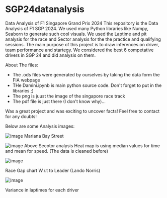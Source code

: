 # SGP24datanalysis
Data Analysis of F1 Singapore Grand Prix 2024
This repository is the Data Analysis of  F1 SGP 2024. We used many Python libraries like Numpy, Seaborn to generate such cool visuals. We used the Laptime and pit analysis for the race and Sector analysis for the the practice and qualifying sessions. The main purpose of this project is to draw inferences on driver, team performance and startegy. We considered the best 6 competative drivers in SGP 24 and did analysis on them.

About The files:
- The .ods files were generated by ourselves by taking the data form the FIA webpage
- THe Damini.ipynb is main python source code. Don't forget to put in the libraries ;)
- The png is juust the image of the singapore race track
- The pdf file is just there (I don't know why)...

Was a great project and was exciting to uncover facts!
Feel free to contact for any doubts!

Below are some Analysis images:


![image](https://github.com/user-attachments/assets/c4193352-3620-4ab5-a04b-e4bb02b1bd50)
                                Mariana Bay Street

![image](https://github.com/user-attachments/assets/5ee8619d-4855-4f69-b166-a2707dbfe1fd)
Above Secotor analysis Heat map is using median values for time and mean for speed. (The data is cleaned before)


![image](https://github.com/user-attachments/assets/dfebaef1-82fc-4cea-9ce1-8491c12545c8)

Race Gap chart W.r.t to Leader (Lando Norris)


![image](https://github.com/user-attachments/assets/7d86e42a-bbcb-45f8-883b-f810ec8032ce)

Variance in laptimes for each driver
